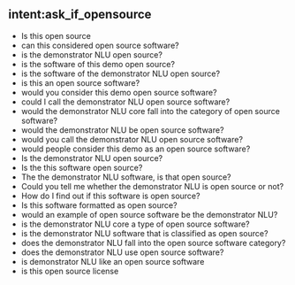 ## intent:ask_if_opensource
- Is this open source
- can this considered open source software?
- is the demonstrator NLU open source?
- is the software of this demo open source?
- is the software of the demonstrator NLU open source?
- is this an open source software?
- would you consider this demo open source software?
- could I call the demonstrator NLU open source software?
- would the demonstrator NLU core fall into the category of open source software?
- would the demonstrator NLU be open source software?
- would you call the demonstrator NLU open source software?
- would people consider this demo as an open source software?
- Is the demonstrator NLU open source?
- Is the this software open source?
- The the demonstrator NLU software, is that open source?
- Could you tell me whether the demonstrator NLU is open source or not?
- How do I find out if this software is open source?
- Is this software formatted as open source?
- would an example of open source software be the demonstrator NLU?
- is the demonstrator NLU core a type of open source software?
- is the demonstrator NLU software that is classified as open source?
- does the demonstrator NLU fall into the open source software category?
- does the demonstrator NLU use open source software?
- is demonstrator NLU like an open source software
- is this open source license
